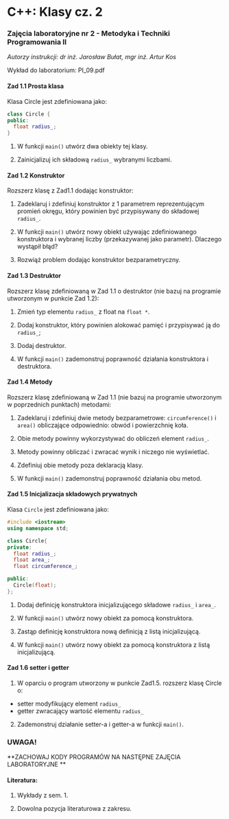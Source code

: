 # C++: Klasy cz. 2

### Zajęcia laboratoryjne nr 2 - Metodyka i Techniki Programowania II

*Autorzy instrukcji: dr inż. Jarosław Bułat, mgr inż. Artur Kos*

Wykład do laboratorium: PI_09.pdf

#### Zad 1.1 Prosta klasa

Klasa Circle jest zdefiniowana jako:

```c++
class Circle {
public:
  float radius_;
}
```

1. W funkcji `main()` utwórz dwa obiekty tej klasy.

2. Zainicjalizuj ich składową `radius_` wybranymi liczbami.

#### Zad 1.2 Konstruktor

Rozszerz klasę z Zad1.1 dodając konstruktor:

1. Zadeklaruj i zdefiniuj konstruktor z 1 parametrem reprezentującym promień okręgu, który powinien być przypisywany do składowej `radius_`.

2. W funkcji `main()` utwórz nowy obiekt używając zdefiniowanego konstruktora i wybranej liczby (przekazywanej jako parametr).
    Dlaczego wystąpił błąd?

3. Rozwiąż problem dodając konstruktor bezparametryczny.

#### Zad 1.3 Destruktor

Rozszerz klasę zdefiniowaną w Zad 1.1 o destruktor (nie bazuj na programie utworzonym w punkcie Zad 1.2):

1. Zmień typ elementu `radius_` z float na `float *`.

2. Dodaj konstruktor, który powinien alokować pamięć i przypisywać ją do `radius_`;

3. Dodaj destruktor.

4. W funkcji `main()` zademonstruj poprawność działania konstruktora i destruktora.

#### Zad 1.4 Metody

Rozszerz klasę zdefiniowaną w Zad 1.1 (nie bazuj na programie utworzonym w poprzednich punktach) metodami:

1.  Zadeklaruj i zdefiniuj dwie metody bezparametrowe:
 `circumference()` i `area()` obliczające odpowiednio: obwód i powierzchnię koła.

2. Obie metody powinny wykorzystywać do obliczeń element `radius_`.

3. Metody powinny obliczać i zwracać wynik i niczego nie wyświetlać.

4. Zdefiniuj obie metody poza deklaracją klasy.

5. W funkcji `main()` zademonstruj poprawność działania obu metod.

#### Zad 1.5 Inicjalizacja składowych prywatnych

Klasa `Circle` jest zdefiniowana jako:

```c++
#include <iostream>
using namespace std;

class Circle{
private:
  float radius_;
  float area_;
  float circumference_;

public:
  Circle(float);
};
```

1. Dodaj definicję konstruktora inicjalizującego składowe `radius_` i `area_`.

2. W funkcji `main()` utwórz nowy obiekt za pomocą konstruktora.

3. Zastąp definicję konstruktora nową definicją z listą inicjalizującą.

4. W funkcji `main()` utwórz nowy obiekt za pomocą konstruktora z listą inicjalizującą.

#### Zad 1.6 setter i getter

1. W oparciu o program utworzony w punkcie Zad1.5. rozszerz klasę Circle o:

- setter modyfikujący element `radius_`
- getter zwracający wartość elementu `radius_`

2. Zademonstruj działanie setter-a i getter-a w funkcji `main()`.

 

### UWAGA!

**ZACHOWAJ KODY PROGRAMÓW NA NASTĘPNE ZAJĘCIA LABORATORYJNE **

 

#### Literatura:

1. Wykłady z sem. 1.

2. Dowolna pozycja literaturowa z zakresu.

 

 

 
